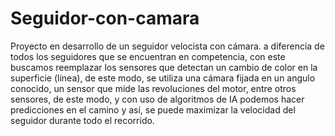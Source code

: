 # Seguidor-con-camara

Proyecto en desarrollo de un seguidor velocista con cámara. a diferencia de todos los seguidores que se encuentran en competencia, con este buscamos reemplazar los sensores que detectan un cambio de color en la superficie (línea), de este modo, se utiliza una cámara fijada en un angulo conocido, un sensor que mide las revoluciones del motor, entre otros sensores, de este modo, y con uso de algoritmos de IA podemos hacer predicciones en el camino y así, se puede maximizar la velocidad del seguidor durante todo el recorrido.
